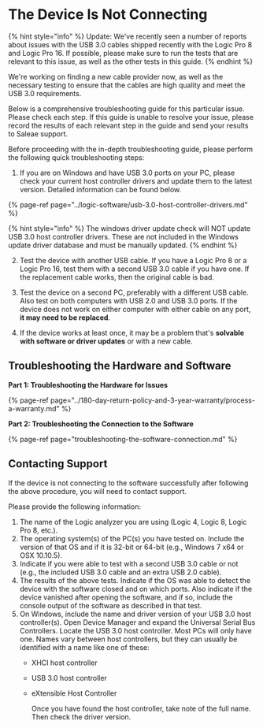 # The Device Is Not Connecting

{% hint style="info" %}
Update: We've recently seen a number of reports about issues with the USB 3.0 cables shipped recently with the Logic Pro 8 and Logic Pro 16. If possible, please make sure to run the tests that are relevant to this issue, as well as the other tests in this guide.
{% endhint %}

We're working on finding a new cable provider now, as well as the necessary testing to ensure that the cables are high quality and meet the USB 3.0 requirements.

Below is a comprehensive troubleshooting guide for this particular issue. Please check each step. If this guide is unable to resolve your issue, please record the results of each relevant step in the guide and send your results to Saleae support.

Before proceeding with the in-depth troubleshooting guide, please perform the following quick troubleshooting steps:

1. If you are on Windows and have USB 3.0 ports on your PC, please check your current host controller drivers and update them to the latest version. Detailed information can be found below.

{% page-ref page="../logic-software/usb-3.0-host-controller-drivers.md" %}

{% hint style="info" %}
The windows driver update check will NOT update USB 3.0 host controller drivers. These are not included in the Windows update driver database and must be manually updated.
{% endhint %}

2. Test the device with another USB cable. If you have a Logic Pro 8 or a Logic Pro 16, test them with a second USB 3.0 cable if you have one. If the replacement cable works, then the original cable is bad.

3. Test the device on a second PC, preferably with a different USB cable. Also test on both computers with USB 2.0 and USB 3.0 ports. If the device does not work on either computer with either cable on any port, **it may need to be replaced**.

4. If the device works at least once, it may be a problem that's **solvable with software or driver updates** or with a new cable.

## Troubleshooting the Hardware and Software

**Part 1: Troubleshooting the Hardware for Issues**

{% page-ref page="../180-day-return-policy-and-3-year-warranty/process-a-warranty.md" %}

**Part 2: Troubleshooting the Connection to the Software**

{% page-ref page="troubleshooting-the-software-connection.md" %}

## Contacting Support

If the device is not connecting to the software successfully after following the above procedure, you will need to contact support.

Please provide the following information:

1. The name of the Logic analyzer you are using \(Logic 4, Logic 8, Logic Pro 8, etc.\).
2. The operating system\(s\) of the PC\(s\) you have tested on. Include the version of that OS and if it is 32-bit or 64-bit \(e.g., Windows 7 x64 or OSX 10.10.5\).
3. Indicate if you were able to test with a second USB 3.0 cable or not \(e.g., the included USB 3.0 cable and an extra USB 2.0 cable\).
4. The results of the above tests. Indicate if the OS was able to detect the device with the software closed and on which ports. Also indicate if the device vanished after opening the software, and if so, include the console output of the software as described in that test.
5. On Windows, include the name and driver version of your USB 3.0 host controller\(s\). Open Device Manager and expand the Universal Serial Bus Controllers. Locate the USB 3.0 host controller. Most PCs will only have one. Names vary between host controllers, but they can usually be identified with a name like one of these:
   * XHCI host controller
   * USB 3.0 host controller
   * eXtensible Host Controller

     Once you have found the host controller, take note of the full name. Then check the driver version.

